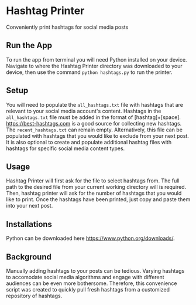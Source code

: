 Hashtag Printer
=====

Conveniently print hashtags for social media posts

Run the App
------

To run the app from terminal you will need Python installed on your device. Navigate to where the Hashtag Printer directory was downloaded to your device, then use the command `python hashtags.py` to run the printer.

Setup
------

You will need to populate the `all_hashtags.txt` file with hashtags that are relevant to your social media account's content. Hashtags in the `all_hashtags.txt` file must be added in the format of [hashtag]+[space]. https://best-hashtags.com is a good source for collecting new hashtags. The `recent_hashtags.txt` can remain empty. Alternatively, this file can be populated with hashtags that you would like to exclude from your next post. It is also optional to create and populate additional hashtag files with hashtags for specific social media content types. 

Usage
------

Hashtag Printer will first ask for the file to select hashtags from. The full path to the desired file from your current working directory will is required. Then, hashtag printer will ask for the number of hashtags that you would like to print. Once the hashtags have been printed, just copy and paste them into your next post. 

Installations
------

Python can be downloaded here https://www.python.org/downloads/.

Background
------

Manually adding hashtags to your posts can be tedious. Varying hashtags to accomodate social media algorithms and engage with different audiences can be even more bothersome. Therefore, this convenience script was created to quickly pull fresh hashtags from a customized repository of hashtags. 
